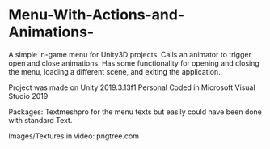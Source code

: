 # Menu-With-Actions-and-Animations-
A simple in-game menu for Unity3D projects. Calls an animator to trigger open and close animations. Has some functionality for opening and closing the menu, loading a different scene, and exiting the application.


Project was made on Unity 2019.3.13f1 Personal
Coded in Microsoft Visual Studio 2019

Packages: Textmeshpro for the menu texts but easily could have been done with standard Text.

Images/Textures in video: pngtree.com
